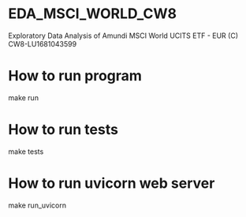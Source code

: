 # EDA_MSCI_WORLD_CW8
Exploratory Data Analysis of Amundi MSCI World UCITS ETF - EUR (C) CW8-LU1681043599


# How to run program
make run
# How to run tests
make tests
# How to run uvicorn web server
make run_uvicorn
